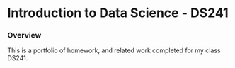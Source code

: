 # Introduction to Data Science - DS241

### Overview

This is a portfolio of homework, and related work completed for my class DS241.

